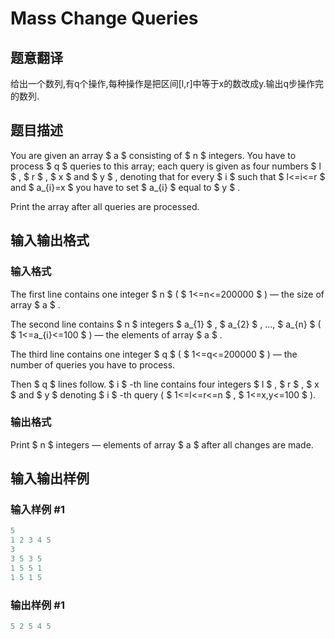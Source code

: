 # Mass Change Queries

## 题意翻译

给出一个数列,有q个操作,每种操作是把区间[l,r]中等于x的数改成y.输出q步操作完的数列.

## 题目描述

You are given an array $ a $ consisting of $ n $ integers. You have to process $ q $ queries to this array; each query is given as four numbers $ l $ , $ r $ , $ x $ and $ y $ , denoting that for every $ i $ such that $ l<=i<=r $ and $ a_{i}=x $ you have to set $ a_{i} $ equal to $ y $ .

Print the array after all queries are processed.

## 输入输出格式

### 输入格式

The first line contains one integer $ n $ ( $ 1<=n<=200000 $ ) — the size of array $ a $ .

The second line contains $ n $ integers $ a_{1} $ , $ a_{2} $ , ..., $ a_{n} $ ( $ 1<=a_{i}<=100 $ ) — the elements of array $ a $ .

The third line contains one integer $ q $ ( $ 1<=q<=200000 $ ) — the number of queries you have to process.

Then $ q $ lines follow. $ i $ -th line contains four integers $ l $ , $ r $ , $ x $ and $ y $ denoting $ i $ -th query ( $ 1<=l<=r<=n $ , $ 1<=x,y<=100 $ ).

### 输出格式

Print $ n $ integers — elements of array $ a $ after all changes are made.

## 输入输出样例

### 输入样例 #1

```cpp
5
1 2 3 4 5
3
3 5 3 5
1 5 5 1
1 5 1 5

```
### 输出样例 #1

```cpp
5 2 5 4 5 
```


